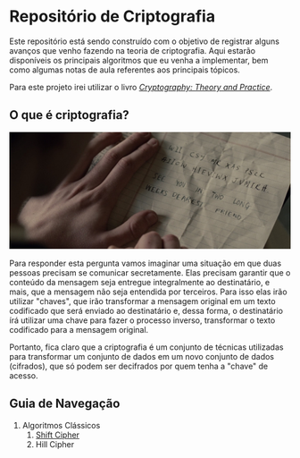 # Repositório de Criptografia

Este repositório está sendo construído com o objetivo de registrar alguns avanços que venho fazendo na teoria de criptografia. Aqui estarão disponíveis os principais algoritmos que eu venha a implementar, bem como algumas notas de aula referentes aos principais tópicos.

Para este projeto irei utilizar o livro [*Cryptography: Theory and Practice*](https://www.amazon.com.br/Cryptography-Practice-Douglas-Robert-Stinson-dp-1138197017/dp/1138197017/ref=dp_ob_image_bk).



## O que é criptografia?

![image info](./images/head.jpg)

Para responder esta pergunta vamos imaginar uma situação em que duas pessoas precisam se comunicar secretamente. Elas precisam garantir que o conteúdo da mensagem seja entregue integralmente ao destinatário, e mais, que a mensagem não seja entendida por terceiros. Para isso elas irão utilizar "chaves", que irão transformar a mensagem original em um texto codificado que será enviado ao destinatário e, dessa forma, o destinatário írá utilizar uma chave para fazer o processo inverso, transformar o texto codificado para a mensagem original. 

Portanto, fica claro que a criptografia é um conjunto de técnicas utilizadas para transformar um conjunto de dados em um novo conjunto de dados (cifrados), que só podem ser decifrados por quem tenha a "chave" de acesso.


## Guia de Navegação 
1. Algoritmos Clássicos
	1. [Shift Cipher](algoritmos/ShiftCipher)
	2. Hill Cipher

